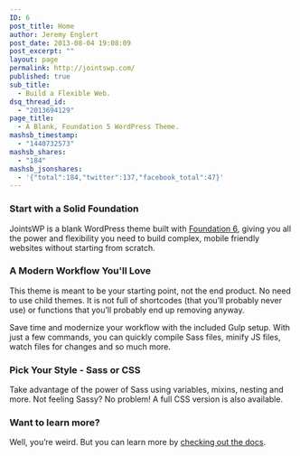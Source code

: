 ```yaml
---
ID: 6
post_title: Home
author: Jeremy Englert
post_date: 2013-08-04 19:08:09
post_excerpt: ""
layout: page
permalink: http://jointswp.com/
published: true
sub_title:
  - Build a Flexible Web.
dsq_thread_id:
  - "2013694129"
page_title:
  - A Blank, Foundation 5 WordPress Theme.
mashsb_timestamp:
  - "1440732573"
mashsb_shares:
  - "184"
mashsb_jsonshares:
  - '{"total":184,"twitter":137,"facebook_total":47}'
---
```

<h3>Start with a Solid Foundation</h3>
JointsWP is a blank WordPress theme built with <a href="http://foundation.zurb.com/" target="_blank">Foundation 6</a>, giving you all the power and flexibility you need to build complex, mobile friendly websites without starting from scratch.
<h3>A Modern Workflow You'll Love</h3>
This theme is meant to be your starting point, not the end product. No need to use child themes. It is not full of shortcodes (that you’ll probably never use) or functions that you’ll probably end up removing anyway.

Save time and modernize your workflow with the included Gulp setup. With just a few commands, you can quickly compile Sass files, minify JS files, watch files for changes and so much more.
<h3>Pick Your Style - Sass or CSS</h3>
Take advantage of the power of Sass using variables, mixins, nesting and more. Not feeling Sassy? No problem! A full CSS version is also available.
<h3>Want to learn more?</h3>
Well, you’re weird. But you can learn more by <a href="http://jointswp.com/docs/">checking out the docs</a>.